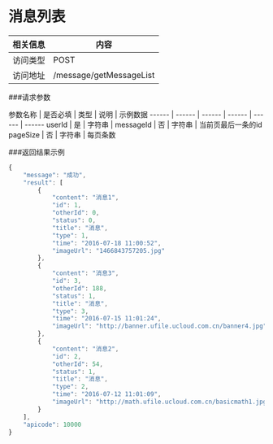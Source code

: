 # 消息列表
 相关信息 | 内容
 ------ | ------
 访问类型 | POST
 访问地址 | /message/getMessageList

###请求参数

 参数名称 | 是否必填 | 类型 | 说明 | 示例数据
 ------ | ------ | ------ | ------ | ------ | ------
 userId | 是 | 字符串 | 
 messageId | 否 | 字符串 | 当前页最后一条的id
 pageSize | 否 | 字符串 | 每页条数
 
###返回结果示例

```javascript
{
    "message": "成功",
    "result": [
        {
            "content": "消息1",
            "id": 1,
            "otherId": 0,
            "status": 0,
            "title": "消息",
            "type": 1,
            "time": "2016-07-18 11:00:52",
            "imageUrl": "1466843757205.jpg"
        },
        {
            "content": "消息3",
            "id": 3,
            "otherId": 188,
            "status": 1,
            "title": "消息",
            "type": 3,
            "time": "2016-07-15 11:01:24",
            "imageUrl": "http://banner.ufile.ucloud.com.cn/banner4.jpg"
        },
        {
            "content": "消息2",
            "id": 2,
            "otherId": 54,
            "status": 1,
            "title": "消息",
            "type": 2,
            "time": "2016-07-12 11:01:09",
            "imageUrl": "http://math.ufile.ucloud.com.cn/basicmath1.jpg"
        }
    ],
    "apicode": 10000
}
